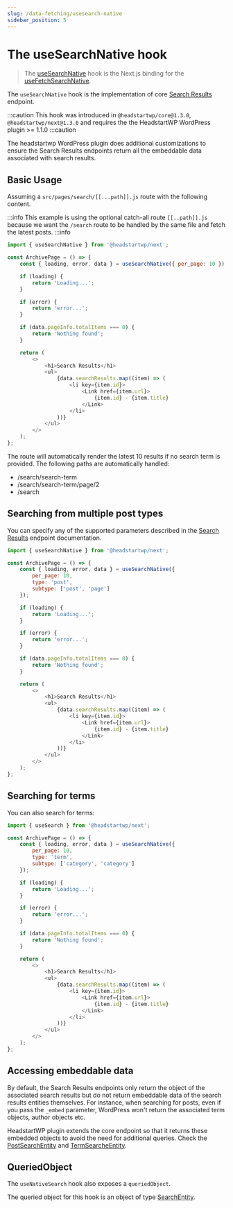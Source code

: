 ```yaml
---
slug: /data-fetching/usesearch-native
sidebar_position: 5
---
```


# The useSearchNative hook

> The [useSearchNative](/api/modules/headstartwp_next#usesearchnative) hook is the Next.js binding for the [useFetchSearchNative](/api/namespaces/headstartwp_core.react#usefetchsearchnative).

The `useSearchNative` hook is the implementation of core [Search Results](https://developer.wordpress.org/rest-api/reference/search-results/) endpoint.

:::caution
This hook was introduced in `@headstartwp/core@1.3.0`, `@headstartwp/next@1.3.0` and requires the the HeadstartWP WordPress plugin >= 1.1.0
:::caution

The headstartwp WordPress plugin does additional customizations to ensure the Search Results endpoints return all the embeddable data associated with search results.

## Basic Usage

Assuming a `src/pages/search/[[...path]].js` route with the following content.

:::info
This example is using the optional catch-all route `[[..path]].js` because we want the `/search` route to be handled by the same file and fetch the latest posts.
:::info

```js title="src/pages/search/[[...path]].js"
import { useSearchNative } from '@headstartwp/next';

const ArchivePage = () => {
	const { loading, error, data } = useSearchNative({ per_page: 10 });

	if (loading) {
		return 'Loading...';
	}

	if (error) {
		return 'error...';
	}

	if (data.pageInfo.totalItems === 0) {
		return 'Nothing found';
	}

	return (
		<>
			<h1>Search Results</h1>
			<ul>
				{data.searchResults.map((item) => (
					<li key={item.id}>
						<Link href={item.url}>
							{item.id} - {item.title}
						</Link>
					</li>
				))}
			</ul>
		</>
	);
};
```

The route will automatically render the latest 10 results if no search term is provided. The following paths are automatically handled:

- /search/search-term
- /search/search-term/page/2
- /search

## Searching from multiple post types

You can specify any of the supported parameters described in the [Search Results](https://developer.wordpress.org/rest-api/reference/search-results/#arguments) endpoint documentation.

```js title="src/pages/search/[[...path]].js"
import { useSearchNative } from '@headstartwp/next';

const ArchivePage = () => {
	const { loading, error, data } = useSearchNative({ 
		per_page: 10, 
		type: 'post', 
		subtype: ['post', 'page'] 
	});

	if (loading) {
		return 'Loading...';
	}

	if (error) {
		return 'error...';
	}

	if (data.pageInfo.totalItems === 0) {
		return 'Nothing found';
	}

	return (
		<>
			<h1>Search Results</h1>
			<ul>
				{data.searchResults.map((item) => (
					<li key={item.id}>
						<Link href={item.url}>
							{item.id} - {item.title}
						</Link>
					</li>
				))}
			</ul>
		</>
	);
};
```

## Searching for terms

You can also search for terms:

```js title="src/pages/terms/search/[[...path]].js"
import { useSearch } from '@headstartwp/next';

const ArchivePage = () => {
	const { loading, error, data } = useSearchNative({ 
		per_page: 10, 
		type: 'term',
		subtype: ['category', 'category'] 
	});

	if (loading) {
		return 'Loading...';
	}

	if (error) {
		return 'error...';
	}

	if (data.pageInfo.totalItems === 0) {
		return 'Nothing found';
	}

	return (
		<>
			<h1>Search Results</h1>
			<ul>
				{data.searchResults.map((item) => (
					<li key={item.id}>
						<Link href={item.url}>
							{item.id} - {item.title}
						</Link>
					</li>
				))}
			</ul>
		</>
	);
};
```

## Accessing embeddable data
By default, the Search Results endpoints only return the object of the associated search results but do not return embeddable data of the search results entities themselves. For instance, when searching for posts, even if you pass the `_embed` parameter, WordPress won't return the associated term objects, author objects etc.

HeadstartWP plugin extends the core endpoint so that it returns these embedded objects to avoid the need for additional queries. Check the [PostSearchEntity](/api/interfaces/headstartwp_core.PostSearchEntity/) and [TermSearcheEntity](/api/interfaces/headstartwp_core.TermSearchEntity/).

## QueriedObject

The `useNativeSearch` hook also exposes a `queriedObject`.

The queried object for this hook is an object of type [SearchEntity](/api/interfaces/headstartwp_core.SearchEntity/).

